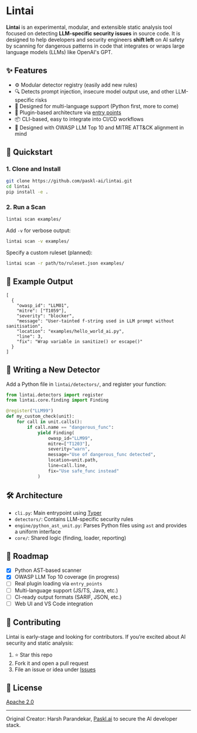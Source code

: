 # Lintai

**Lintai** is an experimental, modular, and extensible static analysis tool focused on detecting **LLM-specific security issues** in source code. It is designed to help developers and security engineers **shift left** on AI safety by scanning for dangerous patterns in code that integrates or wraps large language models (LLMs) like OpenAI's GPT.

## ✨ Features

- ⚙️ Modular detector registry (easily add new rules)
- 🔍 Detects prompt injection, insecure model output use, and other LLM-specific risks
- 🧠 Designed for multi-language support (Python first, more to come)
- 🔌 Plugin-based architecture via [entry points](https://packaging.python.org/en/latest/guides/creating-and-discovering-plugins/)
- 📦 CLI-based, easy to integrate into CI/CD workflows
- 📄 Designed with OWASP LLM Top 10 and MITRE ATT&CK alignment in mind

## 🚀 Quickstart

### 1. Clone and Install

```bash
git clone https://github.com/paskl-ai/lintai.git
cd lintai
pip install -e .
````

### 2. Run a Scan

```bash
lintai scan examples/
```

Add `-v` for verbose output:

```bash
lintai scan -v examples/
```

Specify a custom ruleset (planned):

```bash
lintai scan -r path/to/ruleset.json examples/
```

## 🧪 Example Output

```
[
  {
    "owasp_id": "LLM01",
    "mitre": ["T1059"],
    "severity": "blocker",
    "message": "User-tainted f-string used in LLM prompt without sanitisation",
    "location": "examples/hello_world_ai.py",
    "line": 3,
    "fix": "Wrap variable in sanitize() or escape()"
  }
]
```

## 🧩 Writing a New Detector

Add a Python file in `lintai/detectors/`, and register your function:

```python
from lintai.detectors import register
from lintai.core.finding import Finding

@register("LLM99")
def my_custom_check(unit):
    for call in unit.calls():
        if call.name == "dangerous_func":
            yield Finding(
                owasp_id="LLM99",
                mitre=["T1203"],
                severity="warn",
                message="Use of dangerous_func detected",
                location=unit.path,
                line=call.line,
                fix="Use safe_func instead"
            )
```

## 🛠 Architecture

* `cli.py`: Main entrypoint using [Typer](https://typer.tiangolo.com/)
* `detectors/`: Contains LLM-specific security rules
* `engine/python_ast_unit.py`: Parses Python files using `ast` and provides a uniform interface
* `core/`: Shared logic (finding, loader, reporting)

## 🎯 Roadmap

* [x] Python AST-based scanner
* [x] OWASP LLM Top 10 coverage (in progress)
* [ ] Real plugin loading via `entry_points`
* [ ] Multi-language support (JS/TS, Java, etc.)
* [ ] CI-ready output formats (SARIF, JSON, etc.)
* [ ] Web UI and VS Code integration

## 🤝 Contributing

Lintai is early-stage and looking for contributors. If you’re excited about AI security and static analysis:

1. ⭐ Star this repo
2. Fork it and open a pull request
3. File an issue or idea under [Issues](https://github.com/paskl-ai/lintai/issues)

## 📄 License

[Apache 2.0](LICENSE)

---

Original Creator: Harsh Parandekar, [Paskl.ai](https://paskl.ai) to secure the AI developer stack.
